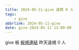 ```yaml
---
title: 2024-05-11-give 違規 0 人
tags:
    - give
abbrlink: 2024-05-11-give
date: give-2024-05-11 12:00:00
---
```

give 板 [板規連結](https://www.ptt.cc/bbs/give/M.1612495900.A.C32.html)
昨天違規 0 人
